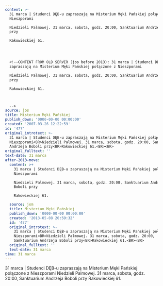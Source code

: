 ```yaml
---
content: >-
  31 marca | Studenci DĘB-u zapraszają na Misterium Męki Pańskiej połączone z
  Nieszporami

  Niedzieli Palmowej. 31 marca, sobota, godz. 20:00, Sanktuarium Andrzeja Boboli
  przy

  Rakowieckiej 61.




  <!--CONTENT FROM OLD SERVER (jos before 2013): 31 marca | Studenci DĘB-u
  zapraszają na Misterium Męki Pańskiej połączone z Nieszporami

  Niedzieli Palmowej. 31 marca, sobota, godz. 20:00, Sanktuarium Andrzeja Boboli
  przy

  Rakowieckiej 61.



  -->
source: jos
title: Misterium Męki Pańskiej
publish_down: '0000-00-00 00:00:00'
created: '2007-03-26 12:22:59'
id: '477'
original_introtext: >-
  31 marca | Studenci DĘB-u zapraszają na Misterium Męki Pańskiej połączone z
  Nieszporami<BR>Niedzieli Palmowej. 31 marca, sobota, godz. 20:00, Sanktuarium
  Andrzeja Boboli przy<BR>Rakowieckiej 61.<BR><BR>
original_fulltext: ''
text-date: 31 marca
after-2013-move:
  content: >+
    31 marca | Studenci DĘB-u zapraszają na Misterium Męki Pańskiej połączone z
    Nieszporami

    Niedzieli Palmowej. 31 marca, sobota, godz. 20:00, Sanktuarium Andrzeja
    Boboli przy

    Rakowieckiej 61.

  source: jom
  title: Misterium Męki Pańskiej
  publish_down: '0000-00-00 00:00:00'
  created: '2013-05-08 20:59:32'
  id: '477'
  original_introtext: >-
    31 marca | Studenci DĘB-u zapraszają na Misterium Męki Pańskiej połączone z
    Nieszporami<BR>Niedzieli Palmowej. 31 marca, sobota, godz. 20:00,
    Sanktuarium Andrzeja Boboli przy<BR>Rakowieckiej 61.<BR><BR>
  original_fulltext: ''
  text-date: 31 marca
time: 31 marca
---
```

31 marca | Studenci DĘB-u zapraszają na Misterium Męki Pańskiej połączone z Nieszporami
Niedzieli Palmowej. 31 marca, sobota, godz. 20:00, Sanktuarium Andrzeja Boboli przy
Rakowieckiej 61.



<!--CONTENT FROM OLD SERVER (jos before 2013): 31 marca | Studenci DĘB-u zapraszają na Misterium Męki Pańskiej połączone z Nieszporami
Niedzieli Palmowej. 31 marca, sobota, godz. 20:00, Sanktuarium Andrzeja Boboli przy
Rakowieckiej 61.


-->

<!--{{json:{"created_date":"2007-03-26 12:22:59","publish_down":"0000-00-00 00:00:00","id":"477"}}}-->